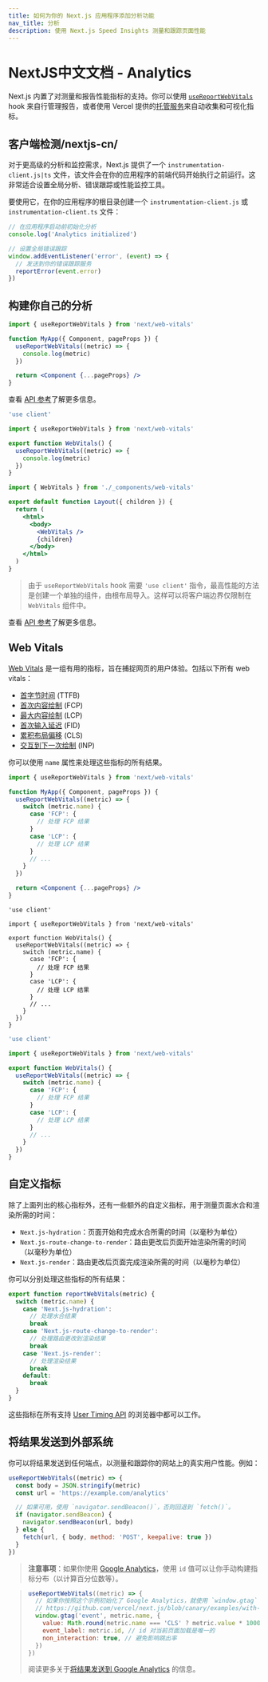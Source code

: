 ```yaml
---
title: 如何为你的 Next.js 应用程序添加分析功能
nav_title: 分析
description: 使用 Next.js Speed Insights 测量和跟踪页面性能
---
```


# NextJS中文文档 - Analytics

Next.js 内置了对测量和报告性能指标的支持。你可以使用 [`useReportWebVitals`](/nextjs-cn/app/api-reference/functions/use-report-web-vitals) hook 来自行管理报告，或者使用 Vercel 提供的[托管服务](https://vercel.com/analytics?utm_source=next-site&utm_medium=docs&utm_campaign=next-website)来自动收集和可视化指标。

## 客户端检测/nextjs-cn/

对于更高级的分析和监控需求，Next.js 提供了一个 `instrumentation-client.js|ts` 文件，该文件会在你的应用程序的前端代码开始执行之前运行。这非常适合设置全局分析、错误跟踪或性能监控工具。

要使用它，在你的应用程序的根目录创建一个 `instrumentation-client.js` 或 `instrumentation-client.ts` 文件：

```js
// 在应用程序启动前初始化分析
console.log('Analytics initialized')

// 设置全局错误跟踪
window.addEventListener('error', (event) => {
  // 发送到你的错误跟踪服务
  reportError(event.error)
})
```

## 构建你自己的分析

<PagesOnly>

```jsx
import { useReportWebVitals } from 'next/web-vitals'

function MyApp({ Component, pageProps }) {
  useReportWebVitals((metric) => {
    console.log(metric)
  })

  return <Component {...pageProps} />
}
```

查看 [API 参考](/nextjs-cn/pages/api-reference/functions/use-report-web-vitals)了解更多信息。

</PagesOnly>

<AppOnly>

```jsx
'use client'

import { useReportWebVitals } from 'next/web-vitals'

export function WebVitals() {
  useReportWebVitals((metric) => {
    console.log(metric)
  })
}
```

```jsx
import { WebVitals } from './_components/web-vitals'

export default function Layout({ children }) {
  return (
    <html>
      <body>
        <WebVitals />
        {children}
      </body>
    </html>
  )
}
```

> 由于 `useReportWebVitals` hook 需要 `'use client'` 指令，最高性能的方法是创建一个单独的组件，由根布局导入。这样可以将客户端边界仅限制在 `WebVitals` 组件中。

查看 [API 参考](/nextjs-cn/app/api-reference/functions/use-report-web-vitals)了解更多信息。

</AppOnly>

## Web Vitals

[Web Vitals](https://web.dev/vitals/) 是一组有用的指标，旨在捕捉网页的用户体验。包括以下所有 web vitals：

- [首字节时间](https://developer.mozilla.org/docs/Glossary/Time_to_first_byte) (TTFB)
- [首次内容绘制](https://developer.mozilla.org/docs/Glossary/First_contentful_paint) (FCP)
- [最大内容绘制](https://web.dev/lcp/) (LCP)
- [首次输入延迟](https://web.dev/fid/) (FID)
- [累积布局偏移](https://web.dev/cls/) (CLS)
- [交互到下一次绘制](https://web.dev/inp/) (INP)

你可以使用 `name` 属性来处理这些指标的所有结果。

<PagesOnly>

```jsx
import { useReportWebVitals } from 'next/web-vitals'

function MyApp({ Component, pageProps }) {
  useReportWebVitals((metric) => {
    switch (metric.name) {
      case 'FCP': {
        // 处理 FCP 结果
      }
      case 'LCP': {
        // 处理 LCP 结果
      }
      // ...
    }
  })

  return <Component {...pageProps} />
}
```

</PagesOnly>

<AppOnly>

```tsx switcher
'use client'

import { useReportWebVitals } from 'next/web-vitals'

export function WebVitals() {
  useReportWebVitals((metric) => {
    switch (metric.name) {
      case 'FCP': {
        // 处理 FCP 结果
      }
      case 'LCP': {
        // 处理 LCP 结果
      }
      // ...
    }
  })
}
```

```jsx switcher
'use client'

import { useReportWebVitals } from 'next/web-vitals'

export function WebVitals() {
  useReportWebVitals((metric) => {
    switch (metric.name) {
      case 'FCP': {
        // 处理 FCP 结果
      }
      case 'LCP': {
        // 处理 LCP 结果
      }
      // ...
    }
  })
}
```

</AppOnly>

<PagesOnly>

## 自定义指标

除了上面列出的核心指标外，还有一些额外的自定义指标，用于测量页面水合和渲染所需的时间：

- `Next.js-hydration`：页面开始和完成水合所需的时间（以毫秒为单位）
- `Next.js-route-change-to-render`：路由更改后页面开始渲染所需的时间（以毫秒为单位）
- `Next.js-render`：路由更改后页面完成渲染所需的时间（以毫秒为单位）

你可以分别处理这些指标的所有结果：

```js
export function reportWebVitals(metric) {
  switch (metric.name) {
    case 'Next.js-hydration':
      // 处理水合结果
      break
    case 'Next.js-route-change-to-render':
      // 处理路由更改到渲染结果
      break
    case 'Next.js-render':
      // 处理渲染结果
      break
    default:
      break
  }
}
```

这些指标在所有支持 [User Timing API](https://caniuse.com/#feat=user-timing) 的浏览器中都可以工作。

</PagesOnly>

## 将结果发送到外部系统

你可以将结果发送到任何端点，以测量和跟踪你的网站上的真实用户性能。例如：

```js
useReportWebVitals((metric) => {
  const body = JSON.stringify(metric)
  const url = 'https://example.com/analytics'

  // 如果可用，使用 `navigator.sendBeacon()`，否则回退到 `fetch()`。
  if (navigator.sendBeacon) {
    navigator.sendBeacon(url, body)
  } else {
    fetch(url, { body, method: 'POST', keepalive: true })
  }
})
```

> **注意事项**：如果你使用 [Google Analytics](https://analytics.google.com/analytics/web/)，使用 `id` 值可以让你手动构建指标分布（以计算百分位数等）。

> ```js
> useReportWebVitals((metric) => {
>   // 如果你按照这个示例初始化了 Google Analytics，就使用 `window.gtag`：
>   // https://github.com/vercel/next.js/blob/canary/examples/with-google-analytics
>   window.gtag('event', metric.name, {
>     value: Math.round(metric.name === 'CLS' ? metric.value * 1000 : metric.value), // 值必须是整数
>     event_label: metric.id, // id 对当前页面加载是唯一的
>     non_interaction: true, // 避免影响跳出率
>   })
> })
> ```
>
> 阅读更多关于[将结果发送到 Google Analytics](https://github.com/GoogleChrome/web-vitals#send-the-results-to-google-analytics) 的信息。
